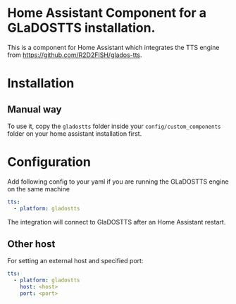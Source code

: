 # Home Assistant Component for a GLaDOSTTS installation.

This is a component for Home Assistant which integrates the TTS engine from https://github.com/R2D2FISH/glados-tts.

# Installation

## Manual way
To use it, copy the `gladostts` folder inside your `config/custom_components` folder on your home assistant installation first.

# Configuration

Add following config to your yaml if you are running the GLaDOSTTS engine on the same machine

```yaml
tts:
  - platform: gladostts

```
The integration will connect to GlaDOSTTS after an Home Assistant restart.

## Other host

For setting an external host and specified port:

```yaml
tts:
  - platform: gladostts
    host: <host>
    port: <port>

```

